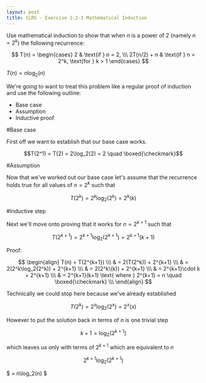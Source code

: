 ```yaml
---
layout: post
title: CLRS - Exercise 2.2-3 Mathematical Induction
---
```


Use mathematical induction to show that when $n$ is a power of $2$ (namely $n = 2^k$) the following recurrence:

$$
        T(n) =
        \begin{cases}
          2           & \text{if } n = 2, \\\
          2T(n/2) + n & \text{if } n = 2^k, \text{for } k > 1
        \end{cases}
$$

$T(n) = n\log_2(n)$

We're going to want to treat this problem like a regular proof of induction and use the following outline:

 - Base case
 - Assumption
 - Inductive proof

#Base case

First off we want to establish that our base case works.

$$T(2^1) = T(2) = 2\log_2(2) = 2 \quad \boxed{\checkmark}$$

#Assumption

Now that we've worked out our base case let's assume that the recurrence holds true for all values of $n = 2^k$ such that

$$T(2^k) = 2^k\log_2(2^k) = 2^k(k)$$

#Inductive step

Next we'll move onto proving that it works for $n = 2^{k+1}$ such that

$$T(2^{k+1}) = 2^{k+1}\log_2(2^{k+1}) = 2^{k+1}(k+1)$$

Proof:

$$
  \begin{align}
    T(n) = T(2^{k+1}) \\\
    & = 2(T(2^k)) + 2^{k+1} \\\
    & = 2(2^k\log_2(2^k)) + 2^{k+1} \\\
    & = 2(2^k\(k)) + 2^{k+1} \\\
    & = 2^{k+1}\cdot k + 2^{k+1} \\\
    & = 2^{k+1}(k+1) \text{ where } 2^{k+1} = n \quad \boxed{\checkmark} \\\
  \end{align}
$$

Technically we could stop here because we've already established

$$T(2^k) = 2^x\log_2(2^x) = 2^x(x)$$

However to put the solution back in terms of $n$ is one trivial step

$$k+1 = \log_2(2^{k+1})$$

which leaves us only with terms of $2^{k+1}$ which are equivalent to $n$

$$
  2^{k+1}\log_2(2^{k+1})
$$

$
  = n\log_2(n)
$